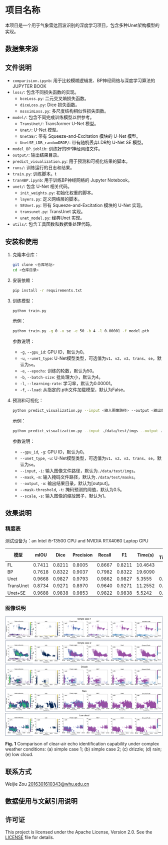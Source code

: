 # 项目名称

本项目是一个用于气象雷达回波识别的深度学习项目，包含多种Unet架构模型的实现。


## 数据集来源



## 文件说明

- `comparision.ipynb`: 用于比较模糊逻辑发、BP神经网络与深度学习算法的JUPYTER BOOK
- `loss/`: 包含不同损失函数的实现。
  - `bceLoss.py`: 二元交叉熵损失函数。
  - `diceLoss.py`: Dice 损失函数。
  - `msssimLoss.py`: 多尺度结构相似性损失函数。
- `model/`: 包含不同完成训练模型以供参考。
  - `TransUnet/`: Transformer U-Net 模型。
  - `Unet/`: U-Net 模型。
  - `UnetSE/`: 带有 Squeeze-and-Excitation 模块的 U-Net 模型。
  - `UnetSE_LDR_randomDROP/`: 带有随机丢弃LDR的 U-Net SE 模型。
- `model_BP.joblib`: 训练好的BP神经网络文件。
- `output/`: 输出结果目录。
- `predict_visualization.py`: 用于预测和可视化结果的脚本。
- `runs/`: 训练运行的日志和结果。
- `train.py`: 训练脚本。t
- `tran4BP.ipynb`: 用于训练BP神经网络的 Jupyter Notebook。
- `unet/`: 包含 U-Net 相关代码。
  - `init_weights.py`: 初始化权重的脚本。
  - `layers.py`: 定义网络层的脚本。
  - `SEUnet.py`: 带有 Squeeze-and-Excitation 模块的 U-Net 实现。
  - `transunet.py`: TransUnet 实现。
  - `unet_model.py`: 经典Unet 实现。
- `utils/`: 包含工具函数和数据集处理代码。

## 安装和使用

1. 克隆本仓库：
    ```sh
    git clone <仓库地址>
    cd <仓库目录>
    ```

2. 安装依赖：
    ```sh
    pip install -r requirements.txt
    ```


3. 训练模型：
    ```sh
    python train.py
    ```

    示例：
    ```sh
    python train.py -g 0 -u se -e 50 -b 4 -l 0.00001 -f model.pth 
    ```

    参数说明：
    - `-g`, `--gpu_id`: GPU ID，默认为0。
    - `-u`, `--unet_type`: U-Net模型类型，可选值为`v1`、`v2`、`v3`、`trans`、`se`，默认为`se`。
    - `-e`, `--epochs`: 训练的轮数，默认为50。
    - `-b`, `--batch-size`: 批处理大小，默认为4。
    - `-l`, `--learning-rate`: 学习率，默认为0.00001。
    - `-f`, `--load`: 从指定的.pth文件加载模型，默认为False。


4. 预测和可视化：
    ```sh
    python predict_visualization.py --input <输入图像路径> --output <输出目录>
    ```

    示例：
    ```sh
    python predict_visualization.py --input ./data/test/imgs --output ./output
    ```

    参数说明：
    - `--gpu_id`, `-g`: GPU ID，默认为0。
    - `--unet_type`, `-u`: U-Net模型类型，可选值为`v1`、`v2`、`v3`、`trans`、`se`，默认为`se`。
    - `--input`, `-i`: 输入图像文件路径，默认为`./data/test/imgs`。
    - `--mask`, `-m`: 输入掩码文件路径，默认为`./data/test/masks`。
    - `--output`, `-o`: 输出结果目录，默认为[output]。
    - `--mask-threshold`, `-t`: 掩码预测的阈值，默认为0.5。
    - `--scale`, `-s`: 输入图像的缩放因子，默认为1。

## 效果说明


### 精度表
测试设备为：an Intel i5-13500 CPU and NVIDIA RTX4060 Laptop GPU

| 模型         | mIOU   | Dice   | Precision | Recall | F1     | Time(s) | GPU Time(s) |
|--------------|--------|--------|-----------|--------|--------|---------|-------------|
| FL           | 0.7411 | 0.8211 | 0.8005    | 0.8667 | 0.8211 | 10.4643 |             |
| BP           | 0.7618 | 0.8322 | 0.9037    | 0.7982 | 0.8322 | 19.6090 |             |
| Unet         | 0.9668 | 0.9827 | 0.9793    | 0.9862 | 0.9827 | 5.3555  | 0.4815      |
| TransUnet    | 0.8734 | 0.9271 | 0.8970    | 0.9640 | 0.9271 | 11.2552 | 0.5297      |
| Unet+SE      | 0.9688 | 0.9838 | 0.9853    | 0.9822 | 0.9838 | 5.5242  | 0.5022      |


### 图像说明

![Fig. 1](figure/fig1.png)

**Fig. 1** Comparison of clear-air echo identification capability under complex weather conditions: (a) simple case 1; (b) simple case 2; (c) drizzle; (d) rain; (e) low cloud.


## 联系方式

Weijie Zou 2016301610343@whu.edu.cn

## 数据使用与文献引用说明



## 许可证


This project is licensed under the Apache License, Version 2.0. See the [LICENSE](LICENSE) file for details.